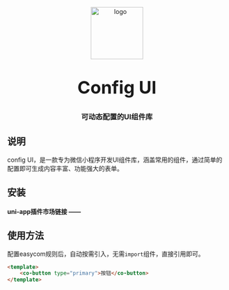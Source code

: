<p align="center">
    <img alt="logo" src="" width="120" height="120" style="margin-bottom: 10px;">
</p>
<h3 align="center" style="margin: 30px 0 30px;font-weight: bold;font-size:40px;">Config UI</h3>
<h3 align="center">可动态配置的UI组件库</h3>

## 说明

config UI，是一款专为微信小程序开发UI组件库，涵盖常用的组件，通过简单的配置即可生成内容丰富、功能强大的表单。

## 安装

#### **uni-app插件市场链接** —— 

## 使用方法
配置easycom规则后，自动按需引入，无需`import`组件，直接引用即可。

```html
<template>
	<co-button type="primary">按钮</co-button>
</template>
```

